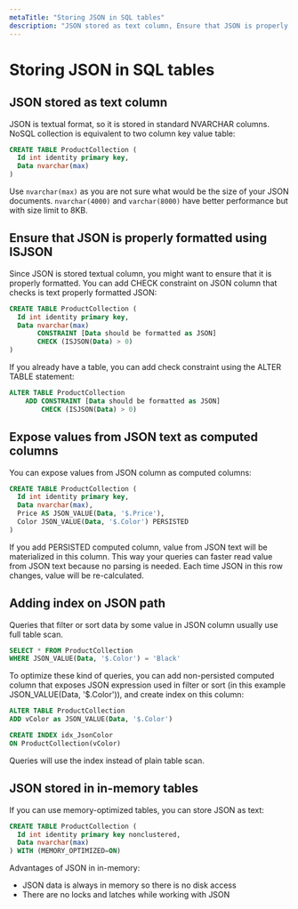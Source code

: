 ```yaml
---
metaTitle: "Storing JSON in SQL tables"
description: "JSON stored as text column, Ensure that JSON is properly formatted using ISJSON, Expose values from JSON text as computed columns, Adding index on JSON path, JSON stored in in-memory tables"
---
```


# Storing JSON in SQL tables



## JSON stored as text column


JSON is textual format, so it is stored in standard NVARCHAR columns. NoSQL collection is equivalent to two column key value table:

```sql
CREATE TABLE ProductCollection (
  Id int identity primary key,
  Data nvarchar(max)
)

```

Use `nvarchar(max)` as you are not sure what would be the size of your JSON documents. `nvarchar(4000)` and `varchar(8000)` have better performance but with size limit to 8KB.



## Ensure that JSON is properly formatted using ISJSON


Since JSON is stored textual column, you might want to ensure that it is properly formatted. You can add CHECK constraint on JSON column that checks is text properly formatted JSON:

```sql
CREATE TABLE ProductCollection (
  Id int identity primary key,
  Data nvarchar(max)
       CONSTRAINT [Data should be formatted as JSON]
       CHECK (ISJSON(Data) > 0)
)

```

If you already have a table, you can add check constraint using the ALTER TABLE statement:

```sql
ALTER TABLE ProductCollection
    ADD CONSTRAINT [Data should be formatted as JSON]
        CHECK (ISJSON(Data) > 0)

```



## Expose values from JSON text as computed columns


You can expose values from JSON column as computed columns:

```sql
CREATE TABLE ProductCollection (
  Id int identity primary key,
  Data nvarchar(max),
  Price AS JSON_VALUE(Data, '$.Price'),
  Color JSON_VALUE(Data, '$.Color') PERSISTED
)

```

If you add PERSISTED computed column, value from JSON text will be materialized in this column. This way your queries can faster read value from JSON text because no parsing is needed. Each time JSON in this row changes, value will be re-calculated.



## Adding index on JSON path


Queries that filter or sort data by some value in JSON column usually use full table scan.

```sql
SELECT * FROM ProductCollection
WHERE JSON_VALUE(Data, '$.Color') = 'Black'

```

To optimize these kind of queries, you can add non-persisted computed column that exposes JSON expression used in filter or sort (in this example JSON_VALUE(Data, '$.Color')), and create index on this column:

```sql
ALTER TABLE ProductCollection
ADD vColor as JSON_VALUE(Data, '$.Color')

CREATE INDEX idx_JsonColor
ON ProductCollection(vColor)

```

Queries will use the index instead of plain table scan.



## JSON stored in in-memory tables


If you can use memory-optimized tables, you can store JSON as text:

```sql
CREATE TABLE ProductCollection (
  Id int identity primary key nonclustered,
  Data nvarchar(max)
) WITH (MEMORY_OPTIMIZED=ON)

```

Advantages of JSON in in-memory:

- JSON data is always in memory so there is no disk access
- There are no locks and latches while working with JSON

